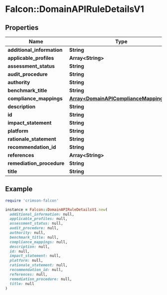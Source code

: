 # Falcon::DomainAPIRuleDetailsV1

## Properties

| Name | Type | Description | Notes |
| ---- | ---- | ----------- | ----- |
| **additional_information** | **String** |  |  |
| **applicable_profiles** | **Array&lt;String&gt;** |  |  |
| **assessment_status** | **String** |  |  |
| **audit_procedure** | **String** |  |  |
| **authority** | **String** |  |  |
| **benchmark_title** | **String** |  |  |
| **compliance_mappings** | [**Array&lt;DomainAPIComplianceMappingV1&gt;**](DomainAPIComplianceMappingV1.md) |  | [optional] |
| **description** | **String** |  |  |
| **id** | **String** |  |  |
| **impact_statement** | **String** |  |  |
| **platform** | **String** |  |  |
| **rationale_statement** | **String** |  |  |
| **recommendation_id** | **String** |  |  |
| **references** | **Array&lt;String&gt;** |  | [optional] |
| **remediation_procedure** | **String** |  |  |
| **title** | **String** |  |  |

## Example

```ruby
require 'crimson-falcon'

instance = Falcon::DomainAPIRuleDetailsV1.new(
  additional_information: null,
  applicable_profiles: null,
  assessment_status: null,
  audit_procedure: null,
  authority: null,
  benchmark_title: null,
  compliance_mappings: null,
  description: null,
  id: null,
  impact_statement: null,
  platform: null,
  rationale_statement: null,
  recommendation_id: null,
  references: null,
  remediation_procedure: null,
  title: null
)
```

